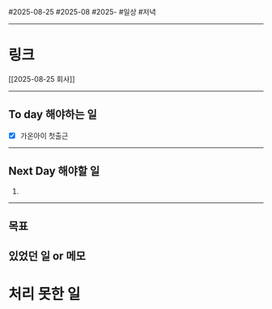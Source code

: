 #2025-08-25 #2025-08 #2025-
#일상 #저녁 

-------
# 링크
[[2025-08-25 회사]]

---
## To day 해야하는 일
- [x] 가온아이 첫출근

---
## Next Day 해야할 일
1. 

---

## 목표


## 있었던 일  or 메모


# 처리 못한 일